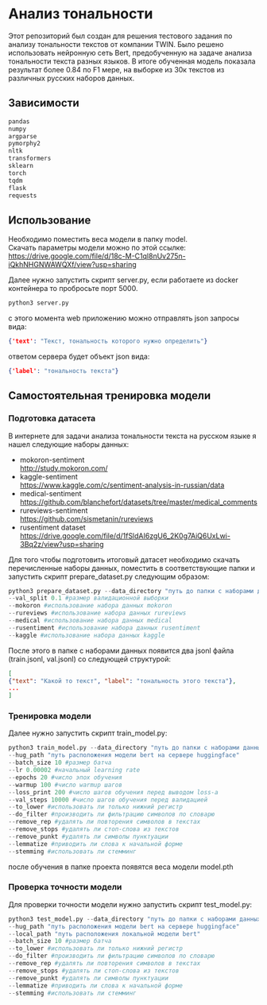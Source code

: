 # Анализ тональности

Этот репозиторий был создан для решения тестового задания по анализу тональности текстов от компании TWIN. Было решено использовать нейронную сеть Bert, предобученную на задаче анализа тональности текста разных языков. В итоге обученная модель показала результат более 0.84 по F1 мере, на выборке из 30к текстов из различных русских наборов данных.

## Зависимости

```bash
pandas
numpy 
argparse
pymorphy2
nltk
transformers
sklearn 
torch 
tqdm 
flask  
requests
```

## Использование
Необходимо поместить веса модели в папку model.\
Скачать параметры модели можно по этой ссылке: 
https://drive.google.com/file/d/18c-M-C1ql8nUv275n-iQkhNHGNWAWQXf/view?usp=sharing

Далее нужно запустить скрипт server.py, если работаете из docker контейнера то пробросьте порт 5000.

```python
python3 server.py 
```
с этого момента web приложению можно отправлять json запросы вида:

```json
{'text': "Текст, тональность которого нужно определить"}
```

ответом сервера будет объект json вида:

```json
{'label': "тональность текста"}
```

## Самостоятельная тренировка модели
### Подготовка датасета
В интернете для задачи анализа тональности текста на русском языке я нашел следующие наборы данных:

- mokoron-sentiment \
http://study.mokoron.com/
- kaggle-sentiment \
https://www.kaggle.com/c/sentiment-analysis-in-russian/data
- medical-sentiment \
https://github.com/blanchefort/datasets/tree/master/medical_comments
- rureviews-sentiment \
https://github.com/sismetanin/rureviews
- rusentiment dataset \
https://drive.google.com/file/d/1fSldAI6zgU6_2K0g7AiQ6UxLwi-3Bq2z/view?usp=sharing

Для того чтобы подготовить итоговый датасет необходимо скачать перечисленные наборы данных, поместить в соответствующие папки и запустить скрипт prepare_dataset.py следующим образом:

```python
python3 prepare_dataset.py --data_directory "путь до папки с наборами данных"\
--val_split 0.1 #размер валидационной выборки 
--mokoron #использование набора данных mokoron
--rureviews #использование набора данных rureviews
--medical #использование набора данных medical
--rusentiment #использование набора данных rusentiment
--kaggle #использование набора данных kaggle
```

После этого в папке с наборами данных появится два jsonl файла (train.jsonl, val.jsonl) со следующей структурой:

```json
[
{"text": "Какой то текст", "label": "тональность этого текста"},
...
]
```

### Тренировка модели

Далее нужно запустить скрипт train_model.py:

```python
python3 train_model.py --data_directory "путь до папки с наборами данных"\
--hug_path "путь расположения модели bert на сервере huggingface"
--batch_size 10 #размер батча
--lr 0.00002 #начальный learning rate
--epochs 20 #число эпох обучения
--warmup 100 #число warmup шагов
--loss_print 200 #число шагов обучения перед выводом loss-а
--val_steps 10000 #число шагов обучения перед валидацией
--to_lower #использовать ли только нижний регистр
--do_filter #производить ли фильтрацию символов по словарю
--remove_rep #удалять ли повторения символов в текстах
--remove_stops #удалять ли стоп-слова из текстов
--remove_punkt #удалять ли символы пунктуации 
--lemmatize #приводить ли слова к начальной форме 
--stemming #использовать ли стемминг
```
после обучения в папке проекта появятся веса модели model.pth

### Проверка точности модели

Для проверки точности модели нужно запустить скрипт test_model.py:

```python
python3 test_model.py --data_directory "путь до папки с наборами данных"\
--hug_path "путь расположения модели bert на сервере huggingface"
--local_path "путь расположения локальной модели bert"
--batch_size 10 #размер батча
--to_lower #использовать ли только нижний регистр
--do_filter #производить ли фильтрацию символов по словарю
--remove_rep #удалять ли повторения символов в текстах
--remove_stops #удалять ли стоп-слова из текстов
--remove_punkt #удалять ли символы пунктуации 
--lemmatize #приводить ли слова к начальной форме 
--stemming #использовать ли стемминг
```

